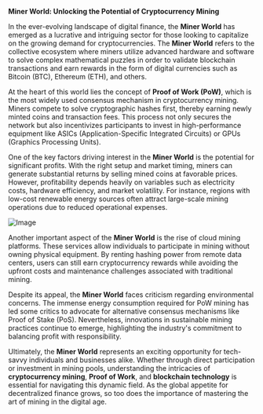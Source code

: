 **Miner World: Unlocking the Potential of Cryptocurrency Mining**

In the ever-evolving landscape of digital finance, the **Miner World** has emerged as a lucrative and intriguing sector for those looking to capitalize on the growing demand for cryptocurrencies. The **Miner World** refers to the collective ecosystem where miners utilize advanced hardware and software to solve complex mathematical puzzles in order to validate blockchain transactions and earn rewards in the form of digital currencies such as Bitcoin (BTC), Ethereum (ETH), and others.

At the heart of this world lies the concept of **Proof of Work (PoW)**, which is the most widely used consensus mechanism in cryptocurrency mining. Miners compete to solve cryptographic hashes first, thereby earning newly minted coins and transaction fees. This process not only secures the network but also incentivizes participants to invest in high-performance equipment like ASICs (Application-Specific Integrated Circuits) or GPUs (Graphics Processing Units).

One of the key factors driving interest in the **Miner World** is the potential for significant profits. With the right setup and market timing, miners can generate substantial returns by selling mined coins at favorable prices. However, profitability depends heavily on variables such as electricity costs, hardware efficiency, and market volatility. For instance, regions with low-cost renewable energy sources often attract large-scale mining operations due to reduced operational expenses.

![Image](https://github.com/user-attachments/assets/31692037-0104-4703-abd1-696b6a7dd41b)

Another important aspect of the **Miner World** is the rise of cloud mining platforms. These services allow individuals to participate in mining without owning physical equipment. By renting hashing power from remote data centers, users can still earn cryptocurrency rewards while avoiding the upfront costs and maintenance challenges associated with traditional mining.

Despite its appeal, the **Miner World** faces criticism regarding environmental concerns. The immense energy consumption required for PoW mining has led some critics to advocate for alternative consensus mechanisms like Proof of Stake (PoS). Nevertheless, innovations in sustainable mining practices continue to emerge, highlighting the industry's commitment to balancing profit with responsibility.

Ultimately, the **Miner World** represents an exciting opportunity for tech-savvy individuals and businesses alike. Whether through direct participation or investment in mining pools, understanding the intricacies of **cryptocurrency mining**, **Proof of Work**, and **blockchain technology** is essential for navigating this dynamic field. As the global appetite for decentralized finance grows, so too does the importance of mastering the art of mining in the digital age.